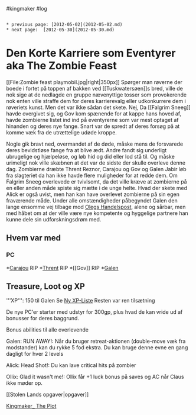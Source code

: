 #kingmaker #log

```ad-info

* previous page: [2012-05-02](2012-05-02.md)
* next page:  [2012-05-30](2012-05-30.md) 
```

# Den Korte Karriere som Eventyrer aka The Zombie Feast  
 
[[File:Zombie feast playmobil.jpg|right|350px]]
Spørger man røverne der boede i fortet på toppen af bakken ved [[Tuskwatersøen]]s bred, ville de nok sige at de nedlagde en gruppe nævenyttige tosser som provokerende nok enten ville straffe dem for deres karrierevalg eller udkonkurrere dem i røveriets kunst. Men det var ikke sådan det skete. Nej, Da [[Falgrim Sneeg]] havde overgivet sig, og Gov kom spænende for at kappe hans hoved af, havde zombierne listet ind ind på eventyrerne som var mest optaget af hinanden og deres nye fange. Snart var de spredt af deres forsøg på at komme væk fra de utrættelige udøde kroppe. 
Nogle gik bravt ned, overmandet af de døde, måske mens de forsvarede deres bevidstløse fange fra at blive ædt. Andre fandt sig underligt ubrugelige og hjælpeløse, og løb hid og did eller lod stå til. Og måske urimeligt nok ville skæbnen at det var de sidste der skulle overleve denne dag. Zombierne dræbte Thrent Reznor, Carajou og Gov og Galen Jabir løb fra slagteriet da han ikke havde flere muligheder for at redde dem. Om Falgrim Sneeg overlevede er tvivlsomt, da det ville kræve at zombierne på en eller anden måde spiste sig mætte i de unge helte. Hvad der skete med Alick er også uvist, men han kan have overlevet zombierne på sin egen fraværende måde. Under alle omstændigheder påbegyndet Galen den lange ensomme vej tilbage mod [Olegs Handelspost](Olegs%20Handelspost.md), alene og sårbar, men med håbet om at der ville være nye kompetente og hyggelige partnere han kunne dele sin udforskningsdrøm med.
## Hvem var med 
### PC 
*[Carajou](Carajou.md)   RIP
*[Thrent](Thrent%20Rasnor.md)    RIP
*[[Gov]]       RIP
*[Galen](Galen%20Jabir.md) 
## Treasure, Loot og XP 
'''XP''': 150 til Galen
Se [Ny XP-Liste](Ny%20XP-Liste.md)
Resten var ren tilsætning
De nye PC'er starter med udstyr for 300gp, plus hvad de kan vride ud af bonusser for deres baggrund.
Bonus abilities til alle overlevende
Galen: RUN AWAY!: Når du bruger retreat-aktionen (double-move væk fra modstander) kan du rykke 5 fod ekstra. Du kan bruge denne evne en gang dagligt for hver 2 levels
Alick: Head Shot!: Du kan lave critical hits på zombier
Ollix: Glad it wasn't me!: Ollix får +1 luck bonus på saves og AC når Claus ikke møder op.
[[Stolen Lands opgaver|opgaver]]
[Kingmaker_ The Plot](Kingmaker_%20The%20Plot.md)
